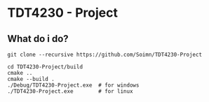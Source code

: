 # TDT4230 - Project

## What do i do?
	git clone --recursive https://github.com/Soimn/TDT4230-Project

	cd TDT4230-Project/build
	cmake ..
	cmake --build .
	./Debug/TDT4230-Project.exe  # for windows
	./TDT4230-Project.exe        # for linux
